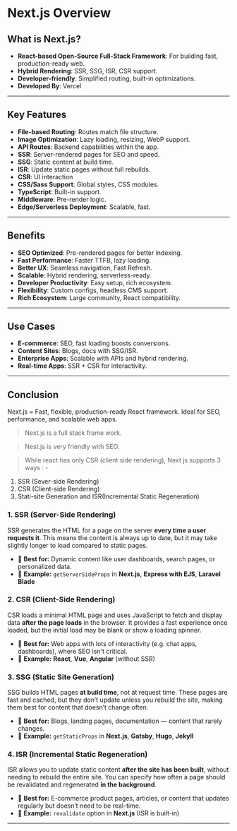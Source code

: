 # Next.js Overview

## What is Next.js?

- **React-based Open-Source Full-Stack Framework**: For building fast, production-ready web.
- **Hybrid Rendering**: SSR, SSG, ISR, CSR support.
- **Developer-friendly**: Simplified routing, built-in optimizations.
- **Developed By**: Vercel

---

## Key Features

- **File-based Routing**: Routes match file structure.
- **Image Optimization**: Lazy loading, resizing, WebP support.
- **API Routes**: Backend capabilities within the app.
- **SSR**: Server-rendered pages for SEO and speed.
- **SSG**: Static content at build time.
- **ISR**: Update static pages without full rebuilds.
- **CSR**: UI interaction
- **CSS/Sass Support**: Global styles, CSS modules.
- **TypeScript**: Built-in support.
- **Middleware**: Pre-render logic.
- **Edge/Serverless Deployment**: Scalable, fast.

---

## Benefits

- **SEO Optimized**: Pre-rendered pages for better indexing.
- **Fast Performance**: Faster TTFB, lazy loading.
- **Better UX**: Seamless navigation, Fast Refresh.
- **Scalable**: Hybrid rendering, serverless-ready.
- **Developer Productivity**: Easy setup, rich ecosystem.
- **Flexibility**: Custom configs, headless CMS support.
- **Rich Ecosystem**: Large community, React compatibility.

---

## Use Cases

- **E-commerce**: SEO, fast loading boosts conversions.
- **Content Sites**: Blogs, docs with SSG/ISR.
- **Enterprise Apps**: Scalable with APIs and hybrid rendering.
- **Real-time Apps**: SSR + CSR for interactivity.

---

## Conclusion

Next.js = Fast, flexible, production-ready React framework. Ideal for SEO, performance, and scalable web apps.

> Next.js is a full stack frame work.

> Nest.js is very friendly with SEO.

> While react has only CSR (client side rendering), Next js supports 3 ways : - 
1. SSR (Sever-side Rendering)
2. CSR (Client-side Rendering)
3. Stati-site Generation and ISR(Incremental Static Regeneration)


### 1. SSR (Server-Side Rendering)

SSR generates the HTML for a page on the server **every time a user requests it**. This means the content is always up to date, but it may take slightly longer to load compared to static pages.

* 🔧 **Best for:** Dynamic content like user dashboards, search pages, or personalized data.
* 🧰 **Example:** `getServerSideProps` in **Next.js**, **Express with EJS**, **Laravel Blade**


### 2. CSR (Client-Side Rendering)

CSR loads a minimal HTML page and uses JavaScript to fetch and display data **after the page loads** in the browser. It provides a fast experience once loaded, but the initial load may be blank or show a loading spinner.

* 🔧 **Best for:** Web apps with lots of interactivity (e.g. chat apps, dashboards), where SEO isn't critical.
* 🧰 **Example:** **React**, **Vue**, **Angular** (without SSR)

### 3. SSG (Static Site Generation)

SSG builds HTML pages **at build time**, not at request time. These pages are fast and cached, but they don’t update unless you rebuild the site, making them best for content that doesn’t change often.

* 🔧 **Best for:** Blogs, landing pages, documentation — content that rarely changes.
* 🧰 **Example:** `getStaticProps` in **Next.js**, **Gatsby**, **Hugo**, **Jekyll**

### 4. ISR (Incremental Static Regeneration)

ISR allows you to update static content **after the site has been built**, without needing to rebuild the entire site. You can specify how often a page should be revalidated and regenerated **in the background**.

* 🔧 **Best for:** E-commerce product pages, articles, or content that updates regularly but doesn’t need to be real-time.
* 🧰 **Example:** `revalidate` option in **Next.js** (ISR is built-in)
---